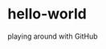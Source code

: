 # hello-world
playing around with GitHub
<!DOCTYPE html>
<html>
<head></head>
  <header></header>
<body></body>
</html>

